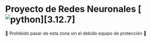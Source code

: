 # Proyecto de Redes Neuronales [![python](https://simpleicons.org/?modal=icon&q=python)][3.12.7]

:construction: Prohibido pasar de esta zona sin el debido equipo de protección :construction: